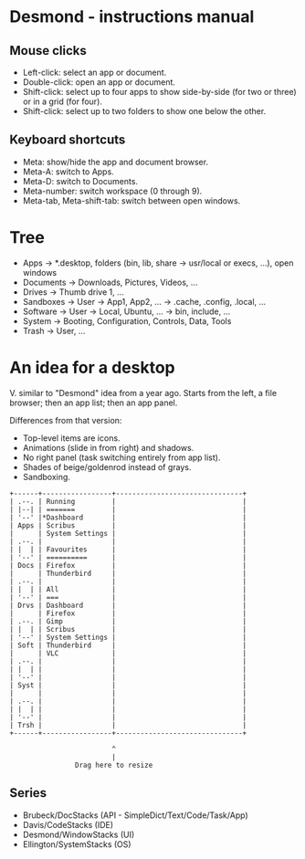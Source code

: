 Desmond - instructions manual
=============================

Mouse clicks
------------
* Left-click: select an app or document.
* Double-click: open an app or document.
* Shift-click: select up to four apps to show side-by-side (for two or three) or in a grid (for four).
* Shift-click: select up to two folders to show one below the other.

Keyboard shortcuts
------------------
* Meta: show/hide the app and document browser.
* Meta-A: switch to Apps.
* Meta-D: switch to Documents.
* Meta-number: switch workspace (0 through 9).
* Meta-tab, Meta-shift-tab: switch between open windows.


Tree
====

* Apps -> *.desktop, folders (bin, lib, share -> usr/local or execs, ...), open windows
* Documents -> Downloads, Pictures, Videos, ...
* Drives -> Thumb drive 1, ...
* Sandboxes -> User -> App1, App2, ... -> .cache, .config, .local, ...
* Software -> User -> Local, Ubuntu, ... -> bin, include, ...
* System -> Booting, Configuration, Controls, Data, Tools
* Trash -> User, ...


An idea for a desktop
=====================

V. similar to "Desmond" idea from a year ago. Starts from the left, a file browser; then an app list; then an app panel.

Differences from that version:
* Top-level items are icons.
* Animations (slide in from right) and shadows.
* No right panel (task switching entirely from app list).
* Shades of beige/goldenrod instead of grays.
* Sandboxing.

```
+------+-----------------+-------------------------------+
| .--. | Running         |                               |
| |--| | =======         |                               |
| '--' |*Dashboard       |                               |
| Apps | Scribus         |                               |
|      | System Settings |                               |
| .--. |                 |                               |
| |  | | Favourites      |                               |
| '--' | ==========      |                               |
| Docs | Firefox         |                               |
|      | Thunderbird     |                               |
| .--. |                 |                               |
| |  | | All             |                               |
| '--' | ===             |                               |
| Drvs | Dashboard       |                               |
|      | Firefox         |                               |
| .--. | Gimp            |                               |
| |  | | Scribus         |                               |
| '--' | System Settings |                               |
| Soft | Thunderbird     |                               |
|      | VLC             |                               |
| .--. |                 |                               |
| |  | |                 |                               |
| '--' |                 |                               |
| Syst |                 |                               |
|      |                 |                               |
| .--. |                 |                               |
| |  | |                 |                               |
| '--' |                 |                               |
| Trsh |                 |                               |
+------+-----------------+-------------------------------+

                         ^
                         |
                Drag here to resize
```

Series
------
* Brubeck/DocStacks      (API - SimpleDict/Text/Code/Task/App)
* Davis/CodeStacks       (IDE)
* Desmond/WindowStacks   (UI)
* Ellington/SystemStacks (OS)


